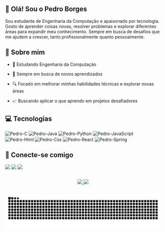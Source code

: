 ## 👋 Olá! Sou o Pedro Borges 

   Sou estudante de Engenharia da Computação e apaixonado por tecnologia. Gosto de aprender coisas novas, resolver problemas e explorar diferentes áreas para expandir meu conhecimento. Sempre em busca de desafios que me ajudem a crescer, tanto profissionalmente quanto pessoalmente.

## 🚀 Sobre mim
- 🎯 Estudando Engenharia da Computação

- 🌱 Sempre em busca de novos aprendizados

- 🔍 Focado em melhorar minhas habilidades técnicas e explorar novas áreas

- 📈 Buscando aplicar o que aprendo em projetos desafiadores

## 💻 Tecnologias
<div style="display: inline_block;">
  <img align="center" alt="Pedro-C" height="30" width="40" src="https://cdn.jsdelivr.net/gh/devicons/devicon@latest/icons/c/c-original.svg">
  <img align="center" alt="Pedro-Java" height="30" width="40" src="https://cdn.jsdelivr.net/gh/devicons/devicon@latest/icons/java/java-original.svg" />
  <img align="center" alt="Pedro-Python" height="30" width="40" src="https://cdn.jsdelivr.net/gh/devicons/devicon@latest/icons/python/python-original.svg" />
  <img align="center" alt="Pedro-JavaScript" height="30" width="40" src="https://cdn.jsdelivr.net/gh/devicons/devicon@latest/icons/javascript/javascript-original.svg" />
  <img align="center" alt="Pedro-Html" height="30" width="40" src="https://cdn.jsdelivr.net/gh/devicons/devicon@latest/icons/html5/html5-original.svg" />   
  <img align="center" alt="Pedro-Css" height="30" width="40" src="https://cdn.jsdelivr.net/gh/devicons/devicon@latest/icons/css3/css3-original.svg" />   
  <img align="center" alt="Pedro-React" height="30" width="40" src="https://cdn.jsdelivr.net/gh/devicons/devicon@latest/icons/react/react-original.svg" />
  <img align="center" alt="Pedro-Spring" height="30" width="40" src="https://cdn.jsdelivr.net/gh/devicons/devicon@latest/icons/spring/spring-original.svg" />
</div>


## 🤝 Conecte-se comigo

<div>
  <a href="https://www.instagram.com/_pedrinbrgs/" target="_blank"><img src="https://img.shields.io/badge/-Instagram-%23E4405F?style=for-the-badge&logo=instagram&logoColor=white" target="_blank"></a>
  <a href = "mailto:pedrobrgss1@gmail.com"><img src="https://img.shields.io/badge/-Gmail-%23333?style=for-the-badge&logo=gmail&logoColor=white" target="_blank"></a>
  <a href="www.linkedin.com/in/pedro-borges-alves-ab328a290" target="_blank"><img src="https://img.shields.io/badge/-LinkedIn-%230077B5?style=for-the-badge&logo=linkedin&logoColor=white" target="_blank">
</div>

##
<div align="center">
  <img src="https://github-readme-stats.vercel.app/api?username=Pedrobrgss&show_icons=true&theme=github_dark"/> 
  <img src="https://github-readme-stats.vercel.app/api/top-langs/?username=Pedrobrgss&layout=compact&theme=github_dark&langs_count=8"/> 
</div>

##

<picture align="center">
  <source media="(prefers-color-scheme: dark)" srcset="https://raw.githubusercontent.com/Pedrobrgss/Pedrobrgss/output/github-contribution-grid-snake-dark.svg">
  <source media="(prefers-color-scheme: light)" srcset="https://raw.githubusercontent.com/Pedrobrgss/Pedrobrgss/output/github-contribution-grid-snake-dark.svg">
  <img align="center" alt="github contribution grid snake animation" src="https://raw.githubusercontent.com/Pedrobrgss/Pedrobrgss/output/github-contribution-grid-snake.svg">
</picture>


